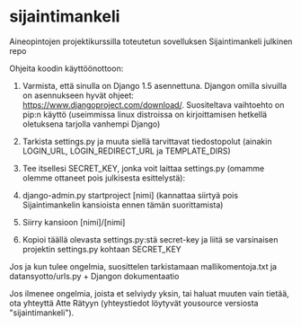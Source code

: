 sijaintimankeli
===============

Aineopintojen projektikurssilla toteutetun sovelluksen Sijaintimankeli julkinen repo


Ohjeita koodin käyttöönottoon:

1. Varmista, että sinulla on Django 1.5 asennettuna. Djangon omilla sivuilla on asennukseen hyvät ohjeet: https://www.djangoproject.com/download/. Suositeltava vaihtoehto on pip:n käyttö (useimmissa linux distroissa on kirjoittamisen hetkellä oletuksena tarjolla vanhempi Django)

2. Tarkista settings.py ja muuta siellä tarvittavat tiedostopolut (ainakin LOGIN_URL, LOGIN_REDIRECT_URL ja TEMPLATE_DIRS)

3. Tee itsellesi SECRET_KEY, jonka voit laittaa settings.py (omamme olemme ottaneet pois julkisesta esittelystä):
4. django-admin.py startproject [nimi] (kannattaa siirtyä pois Sijaintimankelin kansioista ennen tämän suorittamista)
5. Siirry kansioon [nimi]/[nimi]
6. Kopioi täällä olevasta settings.py:stä secret-key ja liitä se varsinaisen projektin settings.py kohtaan SECRET_KEY

Jos ja kun tulee ongelmia, suosittelen tarkistamaan mallikomentoja.txt ja datansyotto/urls.py + Djangon dokumentaatio

Jos ilmenee ongelmia, joista et selviydy yksin, tai haluat muuten vain tietää, ota yhteyttä Atte Rätyyn (yhteystiedot löytyvät yousource versiosta "sijaintimankeli").
